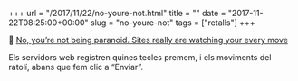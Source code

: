 +++
url = "/2017/11/22/no-youre-not.html"
title = ""
date = "2017-11-22T08:25:00+00:00"
slug = "no-youre-not"
tags = ["retalls"]
+++

📎 [No, you’re not being paranoid. Sites really are watching your every move](https://arstechnica.com/tech-policy/2017/11/an-alarming-number-of-sites-employ-privacy-invading-session-replay-scripts/)

Els servidors web registren quines tecles premem, i els moviments del ratolí, abans que fem clic a “Enviar”.
